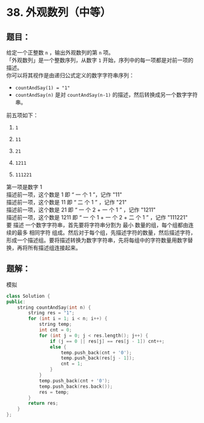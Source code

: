 # 38. 外观数列（中等）
## 题目：
给定一个正整数 `n` ，输出外观数列的第 `n` 项。\
「外观数列」是一个整数序列，从数字 `1` 开始，序列中的每一项都是对前一项的描述。\
你可以将其视作是由递归公式定义的数字字符串序列：
* `countAndSay(1) = "1"`
* `countAndSay(n)` 是对 `countAndSay(n-1)` 的描述，然后转换成另一个数字字符串。 

前五项如下：
1.     1
2.     11
3.     21
4.     1211
5.     111221
第一项是数字 1 \
描述前一项，这个数是 1 即 “ 一 个 1 ”，记作 "11"\
描述前一项，这个数是 11 即 “ 二 个 1 ” ，记作 "21"\
描述前一项，这个数是 21 即 “ 一 个 2 + 一 个 1 ” ，记作 "1211"\
描述前一项，这个数是 1211 即 “ 一 个 1 + 一 个 2 + 二 个 1 ” ，记作 "111221"\
要 描述 一个数字字符串，首先要将字符串分割为 最小 数量的组，每个组都由连续的最多 相同字符 组成。然后对于每个组，先描述字符的数量，然后描述字符，形成一个描述组。要将描述转换为数字字符串，先将每组中的字符数量用数字替换，再将所有描述组连接起来。
## 题解：
模拟
```c++
class Solution {
public:
    string countAndSay(int n) {
        string res = "1";
        for (int i = 1; i < n; i++) {
            string temp;
            int cnt = 0;
            for (int j = 0; j < res.length(); j++) {
                if (j == 0 || res[j] == res[j - 1]) cnt++;
                else {
                    temp.push_back(cnt + '0');
                    temp.push_back(res[j - 1]);
                    cnt = 1;
                }
            }
            temp.push_back(cnt + '0');
            temp.push_back(res.back());
            res = temp;
        }
        return res;
    }
};
```